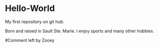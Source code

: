 
# Hello-World
My first repository on git hub.

Born and raised in Sault Ste. Marie. I enjoy sports and many other hobbies.

#Comment left by Zooey
